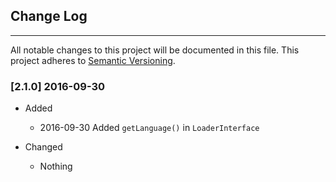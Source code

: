 ## Change Log
---
All notable changes to this project will be documented in this file. This
project adheres to [Semantic Versioning](http://semver.org/).

### [2.1.0] 2016-09-30

- Added

  - 2016-09-30 Added `getLanguage()` in `LoaderInterface`

- Changed

  - Nothing
